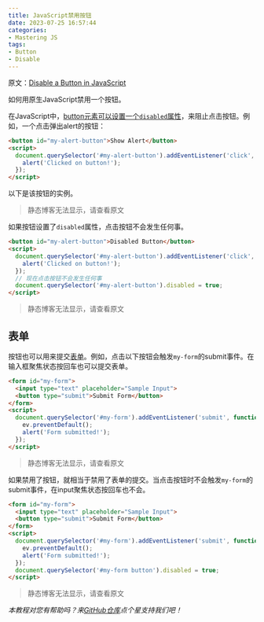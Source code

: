 ```yaml
---
title: JavaScript禁用按钮
date: 2023-07-25 16:57:44
categories:
- Mastering JS
tags:
- Button
- Disable
---
```


原文：[Disable a Button in JavaScript](https://masteringjs.io/tutorials/fundamentals/disable-button)

如何用原生JavaScript禁用一个按钮。

<!-- more -->

在JavaScript中，[button元素可以设置一个`disabled`属性](https://www.w3schools.com/jsref/prop_pushbutton_disabled.asp)，来阻止点击按钮。例如，一个点击弹出alert的按钮：

```html
<button id="my-alert-button">Show Alert</button>
<script>
  document.querySelector('#my-alert-button').addEventListener('click', function() {
    alert('Clicked on button!');
  });
</script>
```

以下是该按钮的实例。

> 静态博客无法显示，请查看原文

如果按钮设置了`disabled`属性，点击按钮不会发生任何事。

```html
<button id="my-alert-button">Disabled Button</button>
<script>
  document.querySelector('#my-alert-button').addEventListener('click', function() {
    alert('Clicked on button!');
  });
  // 现在点击按钮不会发生任何事
  document.querySelector('#my-alert-button').disabled = true;
</script>
```

> 静态博客无法显示，请查看原文

## 表单

按钮也可以用来提交[表单](https://www.w3schools.com/jsref/dom_obj_form.asp)。例如，点击以下按钮会触发`my-form`的submit事件。在输入框聚焦状态按回车也可以提交表单。

```html
<form id="my-form">
  <input type="text" placeholder="Sample Input">
  <button type="submit">Submit Form</button>
</form>
<script>
  document.querySelector('#my-form').addEventListener('submit', function(ev) {
    ev.preventDefault();
    alert('Form submitted!');
  });
</script>
```

> 静态博客无法显示，请查看原文

如果禁用了按钮，就相当于禁用了表单的提交。当点击按钮时不会触发`my-form`的submit事件，在input聚焦状态按回车也不会。

```html
<form id="my-form">
  <input type="text" placeholder="Sample Input">
  <button type="submit">Submit Form</button>
</form>
<script>
  document.querySelector('#my-form').addEventListener('submit', function(ev) {
    ev.preventDefault();
    alert('Form submitted!');
  });
  document.querySelector('#my-form button').disabled = true;
</script>
```

> 静态博客无法显示，请查看原文

*本教程对您有帮助吗？来[GitHub仓库](https://github.com/mastering-js/masteringjs.io)点个星支持我们吧！*